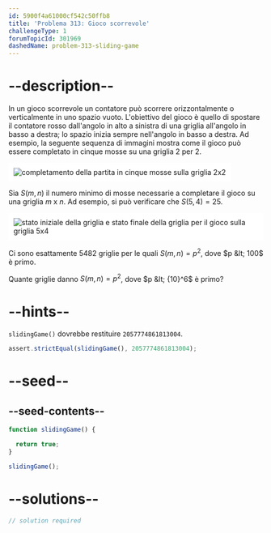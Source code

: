 ```yaml
---
id: 5900f4a61000cf542c50ffb8
title: 'Problema 313: Gioco scorrevole'
challengeType: 1
forumTopicId: 301969
dashedName: problem-313-sliding-game
---
```


# --description--

In un gioco scorrevole un contatore può scorrere orizzontalmente o verticalmente in uno spazio vuoto. L'obiettivo del gioco è quello di spostare il contatore rosso dall'angolo in alto a sinistra di una griglia all'angolo in basso a destra; lo spazio inizia sempre nell'angolo in basso a destra. Ad esempio, la seguente sequenza di immagini mostra come il gioco può essere completato in cinque mosse su una griglia 2 per 2.

<img class="img-responsive center-block" alt="completamento della partita in cinque mosse sulla griglia 2x2" src="https://cdn.freecodecamp.org/curriculum/project-euler/sliding-game-1.gif" style="background-color: white; padding: 10px;" />

Sia $S(m, n)$ il numero minimo di mosse necessarie a completare il gioco su una griglia $m$ x $n$. Ad esempio, si può verificare che $S(5, 4) = 25$.

<img class="img-responsive center-block" alt="stato iniziale della griglia e stato finale della griglia per il gioco sulla griglia 5x4" src="https://cdn.freecodecamp.org/curriculum/project-euler/sliding-game-2.gif" style="background-color: white; padding: 10px;" />

Ci sono esattamente 5482 griglie per le quali $S(m, n) = p^2$, dove $p &lt; 100$ è primo.

Quante griglie danno $S(m, n) = p^2$, dove $p &lt; {10}^6$ è primo?

# --hints--

`slidingGame()` dovrebbe restituire `2057774861813004`.

```js
assert.strictEqual(slidingGame(), 2057774861813004);
```

# --seed--

## --seed-contents--

```js
function slidingGame() {

  return true;
}

slidingGame();
```

# --solutions--

```js
// solution required
```
